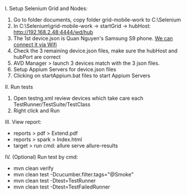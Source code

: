 I. Setup Selenium Grid and Nodes:
1. Go to folder documents, copy folder grid-mobile-work to C:\Selenium
2. In C:\Selenium\grid-mobile-work -> startGrid -> hubHost: http://192.168.2.48:4444/wd/hub
3. The 1st device.json is Quan Nguyen's Samsung S9 phone. [We can connect it via Wifi](https://www.swtestacademy.com/appium-paralllel-testing/)
4. Check the 3 remaining device.json files, make sure the hubHost and hubPort are correct
5. AVD Manager > launch 3 devices match with the 3 json files. 
6. Setup Appium Servers for device.json files
7. Clicking on startAppium.bat files to start Appium Servers

II. Run tests 
1. Open testng.xml review devices which take care each TestRunner/TestSuite/TestClass
2. Right click and Run

III. View report:
- reports > pdf > Extend.pdf
- reports > spark > Index.html
- target > run cmd: allure serve allure-results


IV. (Optional) Run test by cmd:
- mvn clean verify
- mvn clean test -Dcucumber.filter.tags="@Smoke"
- mvn clean test -Dtest=TestRunner
- mvn clean test -Dtest=TestFailedRunner